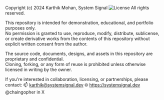 Copyright (c) 2024 Karthik Mohan, System Signal
![License](https://img.shields.io/badge/license-Proprietary-blue)
All rights reserved.

This repository is intended for demonstration, educational, and portfolio purposes only.  
No permission is granted to use, reproduce, modify, distribute, sublicense, or create derivative works from the contents of this repository without explicit written consent from the author.

The source code, documents, designs, and assets in this repository are proprietary and confidential.  
Cloning, forking, or any form of reuse is prohibited unless otherwise licensed in writing by the owner.

If you're interested in collaboration, licensing, or partnerships, please contact:
📫 karthik@systemsignal.dev
🌐 https://systemsignal.dev
@chaingopher in X
